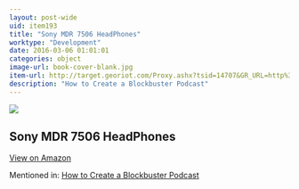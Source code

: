 ```yaml
---
layout: post-wide
uid: item193
title: "Sony MDR 7506 HeadPhones"
worktype: "Development"
date: 2016-03-06 01:01:01
categories: object
image-url: book-cover-blank.jpg
item-url: http://target.georiot.com/Proxy.ashx?tsid=14707&GR_URL=http%3A%2F%2Fwww.amazon.com%2FSony-MDR7506-Professional-Diaphragm-Headphone%2Fdp%2FB000AJIF4E%2F
description: "How to Create a Blockbuster Podcast"
---
```

<a href="http://target.georiot.com/Proxy.ashx?tsid=14707&GR_URL=http%3A%2F%2Fwww.amazon.com%2FSony-MDR7506-Professional-Diaphragm-Headphone%2Fdp%2FB000AJIF4E%2F" target="blank"><img src="../../../../img/thumbs/book-cover-blank.jpg" class="prod-img"></a>
<h2>Sony MDR 7506 HeadPhones</h2>
<p><a class="btn btn-primary" href="http://target.georiot.com/Proxy.ashx?tsid=14707&GR_URL=http%3A%2F%2Fwww.amazon.com%2FSony-MDR7506-Professional-Diaphragm-Headphone%2Fdp%2FB000AJIF4E%2F" target="blank">View on Amazon</a><p>
<p>Mentioned in: <a href="http://fourhourworkweek.com/2015/01/29/alex-blumberg/" target="blank">How to Create a Blockbuster Podcast</a></p>

